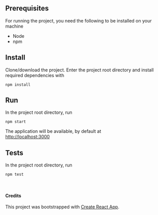 ## Prerequisites
For running the project, you need the following to be installed on your machine

* Node
* npm

## Install
Clone/download the project. Enter the project root directory and install required dependencies with
```
npm install
```

## Run
In the project root directory, run
```
npm start
```
The application will be available, by default at <br>
[http://localhost:3000](http://localhost:3000) 


## Tests

In the project root directory, run
```
npm test
```
<br>

#### Credits
This project was bootstrapped with [Create React App](https://github.com/facebook/create-react-app).

